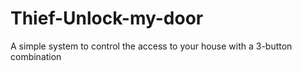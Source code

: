 # Thief-Unlock-my-door
A simple system to control the access to your house with a 3-button combination
